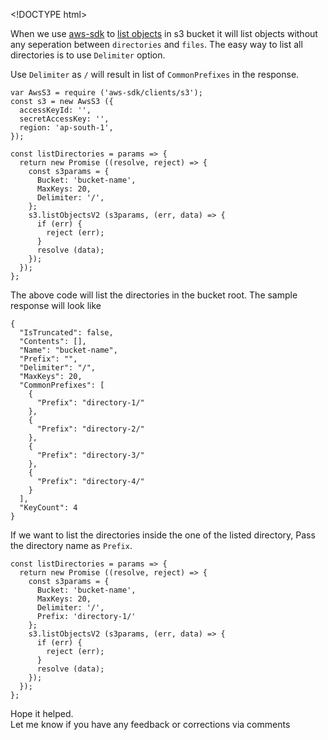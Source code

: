 &lt;!DOCTYPE html&gt;

When we use [aws-sdk](https://www.npmjs.com/package/aws-sdk) to [list objects](https://docs.aws.amazon.com/AWSJavaScriptSDK/latest/AWS/S3.html#listObjectsV2-property) in s3 bucket it will list objects without any seperation between `directories` and `files`. The easy way to list all directories is to use `Delimiter` option.

Use `Delimiter` as `/` will result in list of `CommonPrefixes` in the response.

    var AwsS3 = require ('aws-sdk/clients/s3');
    const s3 = new AwsS3 ({
      accessKeyId: '',
      secretAccessKey: '',
      region: 'ap-south-1',
    });

    const listDirectories = params => {
      return new Promise ((resolve, reject) => {
        const s3params = {
          Bucket: 'bucket-name',
          MaxKeys: 20,
          Delimiter: '/',
        };
        s3.listObjectsV2 (s3params, (err, data) => {
          if (err) {
            reject (err);
          }
          resolve (data);
        });
      });
    };

The above code will list the directories in the bucket root. The sample response will look like

    {
      "IsTruncated": false,
      "Contents": [],
      "Name": "bucket-name",
      "Prefix": "",
      "Delimiter": "/",
      "MaxKeys": 20,
      "CommonPrefixes": [
        {
          "Prefix": "directory-1/"
        },
        {
          "Prefix": "directory-2/"
        },
        {
          "Prefix": "directory-3/"
        },
        {
          "Prefix": "directory-4/"
        }
      ],
      "KeyCount": 4
    }

If we want to list the directories inside the one of the listed directory, Pass the directory name as `Prefix`.

    const listDirectories = params => {
      return new Promise ((resolve, reject) => {
        const s3params = {
          Bucket: 'bucket-name',
          MaxKeys: 20,
          Delimiter: '/',
          Prefix: 'directory-1/'
        };
        s3.listObjectsV2 (s3params, (err, data) => {
          if (err) {
            reject (err);
          }
          resolve (data);
        });
      });
    };

Hope it helped.  
Let me know if you have any feedback or corrections via comments
